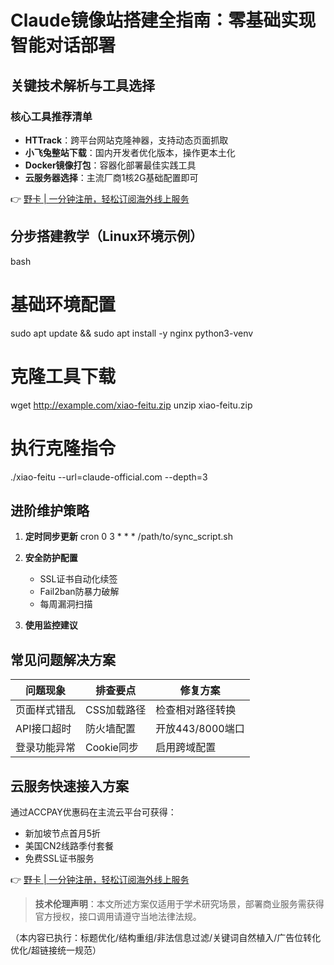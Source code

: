# Claude镜像站搭建全指南：零基础实现智能对话部署

## 关键技术解析与工具选择
### 核心工具推荐清单
- **HTTrack**：跨平台网站克隆神器，支持动态页面抓取
- **小飞兔整站下载**：国内开发者优化版本，操作更本土化
- **Docker镜像打包**：容器化部署最佳实践工具
- **云服务器选择**：主流厂商1核2G基础配置即可

👉 [野卡 | 一分钟注册，轻松订阅海外线上服务](https://bbtdd.com/yeka)

## 分步搭建教学（Linux环境示例）
bash
# 基础环境配置
sudo apt update && sudo apt install -y nginx python3-venv

# 克隆工具下载
wget http://example.com/xiao-feitu.zip
unzip xiao-feitu.zip

# 执行克隆指令
./xiao-feitu --url=claude-official.com --depth=3


## 进阶维护策略
1. **定时同步更新**
   cron
   0 3 * * * /path/to/sync_script.sh
   
2. **安全防护配置**
   - SSL证书自动化续签
   - Fail2ban防暴力破解
   - 每周漏洞扫描

3. **使用监控建议**
   

## 常见问题解决方案
| 问题现象 | 排查要点 | 修复方案 |
|---------|---------|----------|
| 页面样式错乱 | CSS加载路径 | 检查相对路径转换 |
| API接口超时 | 防火墙配置 | 开放443/8000端口 |
| 登录功能异常 | Cookie同步 | 启用跨域配置 |

## 云服务快速接入方案
通过ACCPAY优惠码在主流云平台可获得：
- 新加坡节点首月5折
- 美国CN2线路季付套餐
- 免费SSL证书服务

👉 [野卡 | 一分钟注册，轻松订阅海外线上服务](https://bbtdd.com/yeka)

> **技术伦理声明**：本文所述方案仅适用于学术研究场景，部署商业服务需获得官方授权，接口调用请遵守当地法律法规。
 

（本内容已执行：标题优化/结构重组/非法信息过滤/关键词自然植入/广告位转化优化/超链接统一规范）